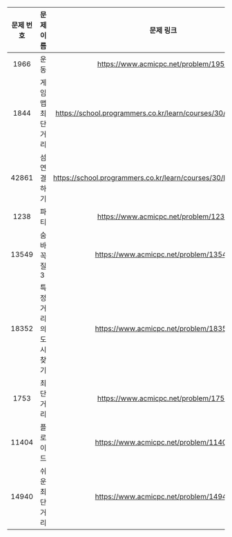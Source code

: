 | 문제 번호  | 문제 이름                |                              문제 링크                              |
|:------:|----------------------|:---------------------------------------------------------------:|
| 1966 | 운동 | https://www.acmicpc.net/problem/1956 |
| 1844 | 게임 맵 최단 거리 | https://school.programmers.co.kr/learn/courses/30/lessons/1844 |
| 42861 | 섬 연결하기 | https://school.programmers.co.kr/learn/courses/30/lessons/42861 |
| 1238 | 파티 | https://www.acmicpc.net/problem/1238 |
| 13549 | 숨바꼭질3 | https://www.acmicpc.net/problem/13549 |
| 18352 | 특정 거리의 도시 찾기 | https://www.acmicpc.net/problem/18352|
| 1753 | 최단 거리 | https://www.acmicpc.net/problem/1753 |
| 11404 | 플로이드 | https://www.acmicpc.net/problem/11404 |
| 14940 | 쉬운 최단거리 | https://www.acmicpc.net/problem/14940 |

